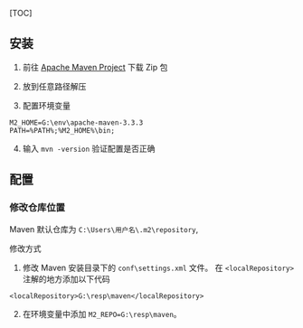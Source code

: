 [TOC]

## 安装

1. 前往 [Apache Maven Project](http://maven.apache.org/download.cgi) 下载 Zip 包

2. 放到任意路径解压

3. 配置环境变量
```
M2_HOME=G:\env\apache-maven-3.3.3
PATH=%PATH%;%M2_HOME%\bin;
```
4. 输入 `mvn -version` 验证配置是否正确

## 配置

### 修改仓库位置

Maven 默认仓库为 `C:\Users\用户名\.m2\repository`,

修改方式

1. 修改 Maven 安装目录下的 `conf\settings.xml` 文件。
在 `<localRepository>` 注解的地方添加以下代码
```
<localRepository>G:\resp\maven</localRepository>
```
2. 在环境变量中添加 `M2_REPO=G:\resp\maven`。


